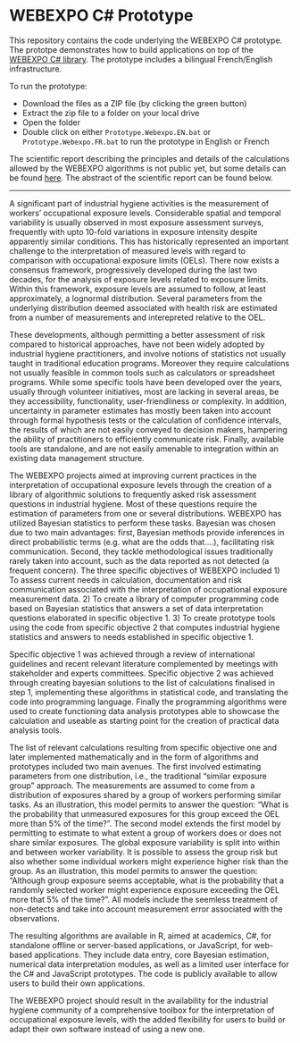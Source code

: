 # WEBEXPO C# Prototype

This repository contains the code underlying the WEBEXPO C# prototype. The prototpe demonstrates how to build applications on top of the [WEBEXPO C# library](https://github.com/webexpo/webexpo_cs_lib). The prototype includes a bilingual French/English infrastructure.

To run the prototype:
- Download the files as a ZIP file (by clicking the green button)
- Extract the zip file to a folder on your local drive
- Open the folder
- Double click on either ``Prototype.Webexpo.EN.bat`` or ``Prototype.Webexpo.FR.bat`` to run the prototype in English or French

The scientific report describing the principles and details of the calculations allowed by the WEBEXPO algorithms is not public yet, but some details can be found [here](http://www.expostats.ca/site/en/webexpoen.html). The abstract of the scientific report can be found below.

-----------------------------------------------------------------------------------------------------

A significant part of industrial hygiene activities is the measurement of workers’ occupational exposure levels. Considerable spatial and temporal variability is usually observed in most exposure assessment surveys, frequently with upto 10-fold variations in exposure intensity despite apparently similar conditions. This has historically represented an important challenge to the interpretation of measured levels with regard to comparison with occupational exposure limits (OELs). There now exists a consensus framework, progressively developed during the last two decades, for the analysis of exposure levels related to exposure limits. Within this framework, exposure levels are assumed to follow, at least approximately, a lognormal distribution. Several parameters from the underlying distribution deemed associated with health risk are estimated from a number of measurements and interepreted relative to the OEL. 

These developments, although permitting a better assessment of risk compared to historical approaches, have not been widely adopted by industrial hygiene practitioners, and involve notions of statistics not usually taught in traditional education programs. Moreover they require calculations not usually feasible in common tools such as calculators or spreadsheet programs. While some specific tools have been developed over the years, usually through volunteer initiatives, most are lacking in several areas, be they accessibility, functionality, user-friendliness or complexity. In addition, uncertainty in parameter estimates has mostly been taken into account through formal hypothesis tests or the calculation of confidence intervals, the results of which are not easily conveyed to decision makers, hampering the ability of practitioners to efficiently communicate risk. Finally, available tools are standalone, and are not easily amenable to integration within an existing data management structure.

The WEBEXPO projects aimed at improving current practices in the interpretation of occupational exposure levels through the creation of a library of algorithmic solutions to frequently asked risk assessment questions in industrial hygiene. Most of these questions require the estimation of parameters from one or several distributions. WEBEXPO has utilized Bayesian statistics to perform these tasks.  Bayesian was chosen due to two main advantages: first, Bayesian methods provide inferences in direct probabilistic terms (e.g. what are the odds that….), facilitating risk communication. Second, they tackle methodological issues traditionally rarely taken into account, such as the data reported as not detected (a frequent concern). The three specific objectives of WEBEXPO included 1) To assess current needs in calculation, documentation and risk communication associated with the interpretation of occupational exposure measurement data. 2) To create a library of computer programming code based on Bayesian statistics that answers a set of data interpretation questions elaborated in specific objective 1. 3) To create prototype tools using the code from specific objective 2 that computes industrial hygiene statistics and answers to needs established in specific objective 1.

Specific objective 1 was achieved through a review of international guidelines and recent relevant literature complemented by meetings with stakeholder and experts committees. Specific objective 2 was achieved through creating bayesian solutions to the list of calculations finalised in step 1, implementing these algorithms in statistical code, and translating the code into programming language. Finally the programming algorithms were used to create functioning data analysis prototypes able to showcase the calculation and useable as starting point for the creation of practical data analysis tools.

The list of relevant calculations resulting from specific objective one and later implemented mathematically and in the form of algorithms and prototypes included two main avenues. The first involved estimating parameters from one distribution, i.e., the traditional “similar exposure group” approach. The measurements are assumed to come from a distribution of exposures shared by a group of workers performing similar tasks. As an illustration, this model permits to answer the question: “What is the probability that unmeasured exposures for this group exceed the OEL more than 5% of the time?”. The second model extends the first model by permitting to estimate to what extent a group of workers does or does not share similar exposures. The global exposure variability is split into within and between worker variability. It is possible to assess the group risk but also whether some individual workers might experience higher risk than the group. As an illustration, this model permits to answer the question: “Although group exposure seems acceptable, what is the probability that a randomly selected worker might experience exposure exceeding the OEL more that 5% of the time?”. All models include the seemless treatment of non-detects and take into account measurement error associated with the observations. 

The resulting algorithms are available in R, aimed at academics, C#, for standalone offline or server-based applications, or JavaScript, for web-based applications. They include data entry, core Bayesian estimation, numerical data interpretation modules, as well as a limited user interface for the C# and JavaScript prototypes. The code is publicly available to allow users to build their own applications.

The WEBEXPO project should result in the availability for the industrial hygiene community of a comprehensive toolbox for the interpretation of occupational exposure levels, with the added flexibility for users to build or adapt their own software instead of using a new one.


